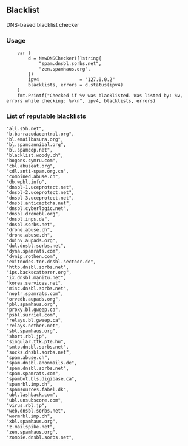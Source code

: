 ## Blacklist

DNS-based blacklist checker

### Usage

```
    var (
        d = NewDNSChecker([]string{
            "spam.dnsbl.sorbs.net",
            "zen.spamhaus.org",
        })
        ipv4               = "127.0.0.2"
        blacklists, errors = d.status(ipv4)
    )
    fmt.Printf("Checked if %v was blacklisted. Was listed by: %v, errors while checking: %v\n", ipv4, blacklists, errors)
```

### List of reputable blacklists

    "all.s5h.net",
    "b.barracudacentral.org",
    "bl.emailbasura.org",
    "bl.spamcannibal.org",
    "bl.spamcop.net",
    "blacklist.woody.ch",
    "bogons.cymru.com",
    "cbl.abuseat.org",
    "cdl.anti-spam.org.cn",
    "combined.abuse.ch",
    "db.wpbl.info",
    "dnsbl-1.uceprotect.net",
    "dnsbl-2.uceprotect.net",
    "dnsbl-3.uceprotect.net",
    "dnsbl.anticaptcha.net",
    "dnsbl.cyberlogic.net",
    "dnsbl.dronebl.org",
    "dnsbl.inps.de",
    "dnsbl.sorbs.net",
    "drone.abuse.ch",
    "drone.abuse.ch",
    "duinv.aupads.org",
    "dul.dnsbl.sorbs.net",
    "dyna.spamrats.com",
    "dynip.rothen.com",
    "exitnodes.tor.dnsbl.sectoor.de",
    "http.dnsbl.sorbs.net",
    "ips.backscatterer.org",
    "ix.dnsbl.manitu.net",
    "korea.services.net",
    "misc.dnsbl.sorbs.net",
    "noptr.spamrats.com",
    "orvedb.aupads.org",
    "pbl.spamhaus.org",
    "proxy.bl.gweep.ca",
    "psbl.surriel.com",
    "relays.bl.gweep.ca",
    "relays.nether.net",
    "sbl.spamhaus.org",
    "short.rbl.jp",
    "singular.ttk.pte.hu",
    "smtp.dnsbl.sorbs.net",
    "socks.dnsbl.sorbs.net",
    "spam.abuse.ch",
    "spam.dnsbl.anonmails.de",
    "spam.dnsbl.sorbs.net",
    "spam.spamrats.com",
    "spambot.bls.digibase.ca",
    "spamrbl.imp.ch",
    "spamsources.fabel.dk",
    "ubl.lashback.com",
    "ubl.unsubscore.com",
    "virus.rbl.jp",
    "web.dnsbl.sorbs.net",
    "wormrbl.imp.ch",
    "xbl.spamhaus.org",
    "z.mailspike.net",
    "zen.spamhaus.org",
    "zombie.dnsbl.sorbs.net",
